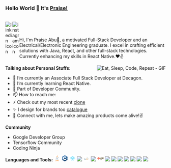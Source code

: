 
### Hello World 👋 It's [Praise!](https://pabu-portfolio.vercel.app)

<br/>


<a href="https://www.linkedin.com/in/p-abu1/">
<img align="left" alt="linkedin icon" width="22px" src="https://cdn.jsdelivr.net/npm/simple-icons@v3/icons/linkedin.svg" />
</a>
<a href="https://www.instagram.com/abupraise/">
<img align="left" alt="instagram icon" width="22px" src="https://cdn.jsdelivr.net/npm/simple-icons@v3/icons/instagram.svg" />
</a>
<br />

<br />

Hi, I'm Praise Abu🙌, a motivated Full-Stack Developer and an Electrical/Electronic Engineering graduate. I excel in crafting efficient solutions with Java, React, and other full-stack technologies. Currently enhancing my skills in React Native.❤✌


<img align="right" alt="Eat, Sleep, Code, Repeat - GIF" src="https://media.giphy.com/media/USV0ym3bVWQJJmNu3N/giphy.gif" />


**Talking about Personal Stuffs:**

- 🔭 I’m currently an Associate Full Stack Developer at Decagon.
- 🌱 I’m currently learning React Native.
- 👯 Part of Developer Community.
- 📫 How to reach me: 
- ⚡ Check out my most recent [clone](https://apple-iphone-clone-five.vercel.app/)
- ✨ I design for brands too [catalogue](https://wa.me/c/2348125876219)
- 💬 Connect with me, lets make amazing products come alive!✌



**Community**
- Google Developer Group
- Tensorflow Community
- Coding Ninja

**Languages and Tools:**
<code><img height="20" src="https://raw.githubusercontent.com/github/explore/80688e429a7d4ef2fca1e82350fe8e3517d3494d/topics/java/java.png"></code>
<code><img height="20" src="https://raw.githubusercontent.com/github/explore/80688e429a7d4ef2fca1e82350fe8e3517d3494d/topics/cpp/cpp.png"></code>
<code><img height="20" src="https://raw.githubusercontent.com/github/explore/80688e429a7d4ef2fca1e82350fe8e3517d3494d/topics/react/react.png"></code>
<code><img height="20" src="https://simpleicons.org/icons/nextdotjs.svg"></code>
<code><img height="20" src="https://raw.githubusercontent.com/github/explore/80688e429a7d4ef2fca1e82350fe8e3517d3494d/topics/mysql/mysql.png"></code>
<code><img height="20" src="https://simpleicons.org/icons/postgresql.svg"></code>
<code><img height="20" src="https://raw.githubusercontent.com/github/explore/80688e429a7d4ef2fca1e82350fe8e3517d3494d/topics/git/git.png"></code>
<code><img height="20" src="https://simpleicons.org/icons/axios.svg"></code>
<code><img height="20" src="https://simpleicons.org/icons/mongodb.svg"></code>
<code><img height="20" src="https://simpleicons.org/icons/springboot.svg"></code>
<code><img height="20" src="https://simpleicons.org/icons/html5.svg"></code>
<code><img height="20" src="https://simpleicons.org/icons/tailwindcss.svg"></code>
<code><img height="20" src="https://simpleicons.org/icons/css3.svg"></code>
<code><img height="20" src="https://simpleicons.org/icons/adobephotoshop.svg"></code>
